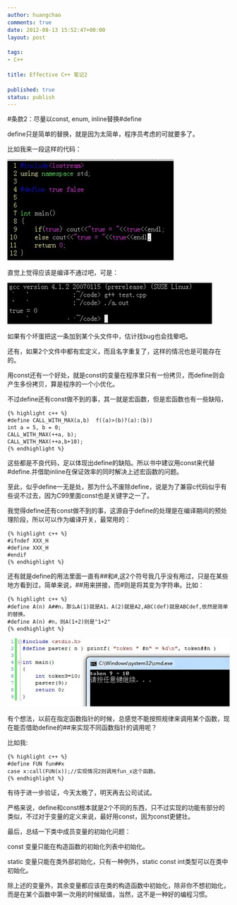 ```yaml
---
author: huangchao
comments: true
date: 2012-08-13 15:52:47+00:00
layout: post

tags:
- C++

title: Effective C++ 笔记2

published: true
status: publish
---
```


#条款2：尽量以const, enum, inline替换#define

define只是简单的替换，就是因为太简单，程序员考虑的可就要多了。

比如我来一段这样的代码：

![image](/images/effectivecpp/truefalse.jpg)

直觉上觉得应该是编译不通过吧，可是：

![image](/images/effectivecpp/run.jpg)

如果有个坏蛋把这一条加到某个头文件中，估计找bug也会找晕吧。

还有，如果2个文件中都有宏定义，而且名字重复了，这样的情况也是可能存在的。

用const还有一个好处，就是const的变量在程序里只有一份拷贝，而define则会产生多份拷贝，算是程序的一个小优化。

不过define还有const做不到的事，其一就是宏函数，但是宏函数也有一些缺陷，

    {% highlight c++ %}
    #define CALL_WITH_MAX(a,b)  f((a)>(b)?(a):(b))
    int a = 5, b = 0;
    CALL_WITH_MAX(++a, b);
    CALL_WITH_MAX(++a,b+10);
    {% endhighlight %}

这些都是不良代码，足以体现出define的缺陷。所以书中建议用const来代替#define.并借助inline在保证效率的同时解决上述宏函数的问题。

至此，似乎define一无是处，那为什么不废除define，说是为了兼容c代码似乎有些说不过去，因为C99里面const也是关键字之一了。

我觉得define还有const做不到的事，这源自于define的处理是在编译期间的预处理阶段，所以可以作为编译开关，最常用的：

    {% highlight c++ %}
    #ifndef XXX_H
    #define XXX_H
    #endif
    {% endhighlight %}

还有就是define的用法里面一直有##和#,这2个符号我几乎没有用过，只是在某些地方看到过，简单来说，##用来拼接，而#则是将其变为字符串。比如：

    {% highlight c++ %}
    #define A(n) A##n，那么A(1)就是A1，A(2)就是A2,ABC(def)就是ABCdef,依然是简单的替换。
    #define A(n) #n，则A(1+2)则是"1+2"
    {% endhighlight %}

![image](/images/effectivecpp/define.jpg)

有个想法，以前在指定函数指针的时候，总感觉不能按照规律来调用某个函数，现在能否借助define的##来实现不同函数指针的调用呢？

比如我:

    {% highlight c++ %}
    #define FUN fun##x
    case x:call(FUN(x));//实现情况2则调用fun_x这个函数。
    {% endhighlight %}

有待于进一步验证，今天太晚了，明天再去公司试试。

严格来说，define和const根本就是2个不同的东西，只不过实现的功能有部分的类似，不过对于变量的定义来说，最好用const，因为const更健壮。

最后，总结一下类中成员变量的初始化问题：

const 变量只能在构造函数的初始化列表中初始化。

static 变量只能在类外部初始化，只有一种例外，static const int类型可以在类中初始化。

除上述的变量外，其余变量都应该在类的构造函数中初始化，除非你不想初始化，而是在某个函数中第一次用的时候赋值，当然，这不是一种好的编程习惯。
